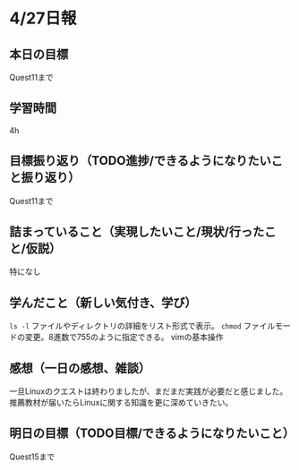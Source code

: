 # 4/27日報
## 本日の目標
Quest11まで
## 学習時間
4h
## 目標振り返り（TODO進捗/できるようになりたいこと振り返り）
Quest11まで
## 詰まっていること（実現したいこと/現状/行ったこと/仮説）
特になし
## 学んだこと（新しい気付き、学び）
`ls -l` ファイルやディレクトリの詳細をリスト形式で表示。
`chmod` ファイルモードの変更。8進数で755のように指定できる。
vimの基本操作
## 感想（一日の感想、雑談）
一旦Linuxのクエストは終わりましたが、まだまだ実践が必要だと感じました。
推薦教材が届いたらLinuxに関する知識を更に深めていきたい。
## 明日の目標（TODO目標/できるようになりたいこと）
Quest15まで
